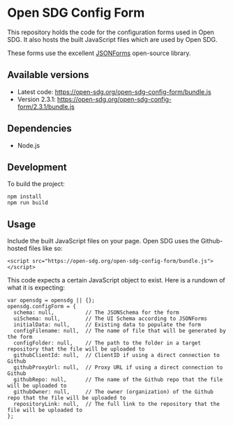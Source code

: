 # Open SDG Config Form

This repository holds the code for the configuration forms used in Open SDG. It also hosts the built JavaScript files which are used by Open SDG.

These forms use the excellent [JSONForms](https://jsonforms.io/) open-source library.

## Available versions

* Latest code: https://open-sdg.org/open-sdg-config-form/bundle.js
* Version 2.3.1: https://open-sdg.org/open-sdg-config-form/2.3.1/bundle.js

## Dependencies

* Node.js

## Development

To build the project:

```
npm install
npm run build
```

## Usage

Include the built JavaScript files on your page. Open SDG uses the Github-hosted files like so:

```
<script src="https://open-sdg.org/open-sdg-config-form/bundle.js"></script>
```

This code expects a certain JavaScript object to exist. Here is a rundown of what it is expecting:

```
var opensdg = opensdg || {};
opensdg.configForm = {
  schema: null,          // The JSONSchema for the form
  uiSchema: null,        // The UI Schema according to JSONForms
  initialData: null,     // Existing data to populate the form
  configFilename: null,  // The name of file that will be generated by the form
  configFolder: null,    // The path to the folder in a target repository that the file will be uploaded to
  githubClientId: null,  // ClientID if using a direct connection to Github
  githubProxyUrl: null,  // Proxy URL if using a direct connection to Github
  githubRepo: null,      // The name of the Github repo that the file will be uploaded to
  githubOwner: null,     // The owner (organization) of the Github repo that the file will be uploaded to
  repositoryLink: null,  // The full link to the repository that the file will be uploaded to
};
```
